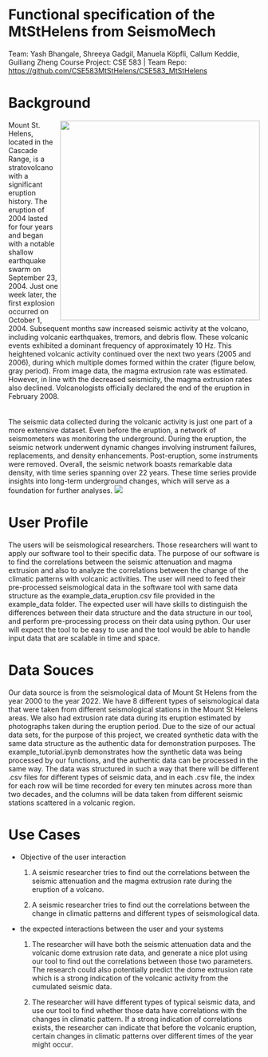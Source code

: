 # Functional specification of the MtStHelens from SeismoMech
Team: Yash Bhangale, Shreeya Gadgil, Manuela Köpfli, Callum Keddie, Guiliang Zheng
Course Project: CSE 583 | Team Repo: https://github.com/CSE583MtStHelens/CSE583_MtStHelens

# Background
<img align="right" width="400" src=https://github.com/CSE583MtStHelens/CSE583_MtStHelens/assets/107423514/87e29a01-e5bd-45ab-be13-c0c8d70b653f>
Mount St. Helens, located in the Cascade Range, is a stratovolcano with a significant eruption history. The eruption of 2004 lasted for four years and began with a notable shallow earthquake swarm on September 23, 2004. Just one week later, the first explosion occurred on October 1, 2004. Subsequent months saw increased seismic activity at the volcano, including volcanic earthquakes, tremors, and debris flow. These volcanic events exhibited a dominant frequency of approximately 10 Hz. This heightened volcanic activity continued over the next two years (2005 and 2006), during which multiple domes formed within the crater (figure below, gray period). From image data, the magma extrusion rate was estimated. However, in line with the decreased seismicity, the magma extrusion rates also declined. Volcanologists officially declared the end of the eruption in February 2008. 
<br>
<br>
<br>
The seismic data collected during the volcanic activity is just one part of a more extensive dataset. Even before the eruption, a network of seismometers was monitoring the underground. During the eruption, the seismic network underwent dynamic changes involving instrument failures, replacements, and density enhancements. Post-eruption, some instruments were removed. Overall, the seismic network boasts remarkable data density, with time series spanning over 22 years. These time series provide insights into long-term underground changes, which will serve as a foundation for further analyses.
<img src=https://github.com/CSE583MtStHelens/CSE583_MtStHelens/assets/107423514/e48949a2-3148-4007-8dd9-0b0c07f8aaf5>

# User Profile
The users will be seismological researchers. Those researchers will want to apply our software tool to their specific data. The purpose of our software is to find the correlations between the seismic attenuation and magma extrusion and also to analyze the correlations between the change of the climatic patterns with volcanic activities. The user will need to feed their pre-processed seismological data in the software tool with same data structure as the example_data_eruption.csv file provided in the example_data folder. The expected user will have skills to distinguish the differences between their data structure and the data structure in our tool, and perform pre-processing process on their data using python. Our user will expect the tool to be easy to use and the tool would be able to handle input data that are scalable in time and space. 

# Data Souces
Our data source is from the seismological data of Mount St Helens from the year 2000 to the year 2022. We have 8 different types of seismological data that were taken from different seismological stations in the Mount St Helens areas. We also had extrusion rate data during its eruption estimated by photographs taken during the eruption period. Due to the size of our actual data sets, for the purpose of this project, we created synthetic data with the same data structure as the authentic data for demonstration purposes. The example_tutorial.ipynb demonstrates how the synthetic data was being processed by our functions, and the authentic data can be processed in the same way. The data was structured in such a way that there will be different .csv files for different types of seismic data, and in each .csv file, the index for each row will be time recorded for every ten minutes across more than two decades, and the columns will be data taken from different seismic stations scattered in a volcanic region. 

# Use Cases
- Objective of the user interaction
    1. A seismic researcher tries to find out the correlations between the seismic attenuation and the magma extrusion rate during the eruption of a volcano. 

    2. A seismic researcher tries to find out the correlations between the change in climatic patterns and different types of seismological data. 

 - the expected interactions between the user and your systems
    1. The researcher will have both the seismic attenuation data and the volcanic dome extrusion rate data, and generate a nice plot using our tool to find out the correlations between those two parameters. The research could also potentially predict the dome extrusion rate which is a strong indication of the volcanic activity from the cumulated seismic data. 

    2. The researcher will have different types of typical seismic data, and use our tool to find whether those data have correlations with the changes in climatic pattern. If a strong indication of correlations exists, the researcher can indicate that before the volcanic eruption, certain changes in climatic patterns over different times of the year might occur. 

